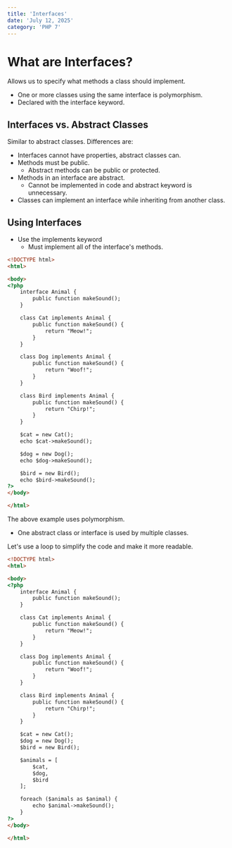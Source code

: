 ```yaml
---
title: 'Interfaces'
date: 'July 12, 2025'
category: 'PHP 7'
---
```


# What are Interfaces?

Allows us to specify what methods a class should implement.
- One or more classes using the same interface is polymorphism.
- Declared with the interface keyword.

## Interfaces vs. Abstract Classes

Similar to abstract classes. Differences are:
- Interfaces cannot have properties, abstract classes can.
- Methods must be public.
  - Abstract methods can be public or protected.
- Methods in an interface are abstract.
  - Cannot be implemented in code and abstract keyword is unnecessary.
- Classes can implement an interface while inheriting from another class.

## Using Interfaces

- Use the implements keyword
  - Must implement all of the interface's methods.

```html
<!DOCTYPE html>
<html>

<body>
<?php
    interface Animal {
        public function makeSound();
    }

    class Cat implements Animal {
        public function makeSound() {
            return "Meow!";
        }
    }

    class Dog implements Animal {
        public function makeSound() {
            return "Woof!";
        }
    }

    class Bird implements Animal {
        public function makeSound() {
            return "Chirp!";
        }
    }

    $cat = new Cat();
    echo $cat->makeSound();

    $dog = new Dog();
    echo $dog->makeSound();

    $bird = new Bird();
    echo $bird->makeSound();
?>
</body>

</html>
```

The above example uses polymorphism.
- One abstract class or interface is used by multiple classes.

Let's use a loop to simplify the code and make it more readable.

```html
<!DOCTYPE html>
<html>

<body>
<?php
    interface Animal {
        public function makeSound();
    }

    class Cat implements Animal {
        public function makeSound() {
            return "Meow!";
        }
    }

    class Dog implements Animal {
        public function makeSound() {
            return "Woof!";
        }
    }

    class Bird implements Animal {
        public function makeSound() {
            return "Chirp!";
        }
    }

    $cat = new Cat();
    $dog = new Dog();
    $bird = new Bird();

    $animals = [
        $cat,
        $dog,
        $bird
    ];

    foreach ($animals as $animal) {
        echo $animal->makeSound();
    }
?>
</body>

</html>
```
